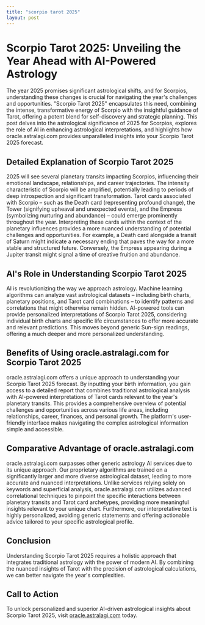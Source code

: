 ```yaml
---
title: "scorpio tarot 2025"
layout: post
---
```


# Scorpio Tarot 2025: Unveiling the Year Ahead with AI-Powered Astrology

The year 2025 promises significant astrological shifts, and for Scorpios, understanding these changes is crucial for navigating the year's challenges and opportunities.  "Scorpio Tarot 2025" encapsulates this need, combining the intense, transformative energy of Scorpio with the insightful guidance of Tarot, offering a potent blend for self-discovery and strategic planning. This post delves into the astrological significance of 2025 for Scorpios, explores the role of AI in enhancing astrological interpretations, and highlights how oracle.astralagi.com provides unparalleled insights into your Scorpio Tarot 2025 forecast.

## Detailed Explanation of Scorpio Tarot 2025

2025 will see several planetary transits impacting Scorpios, influencing their emotional landscape, relationships, and career trajectories.  The intensity characteristic of Scorpio will be amplified, potentially leading to periods of deep introspection and significant transformation.  Tarot cards associated with Scorpio – such as the Death card (representing profound change), the Tower (signifying upheaval and unexpected events), and the Empress (symbolizing nurturing and abundance) – could emerge prominently throughout the year.  Interpreting these cards within the context of the planetary influences provides a more nuanced understanding of potential challenges and opportunities.  For example, a Death card alongside a transit of Saturn might indicate a necessary ending that paves the way for a more stable and structured future.  Conversely, the Empress appearing during a Jupiter transit might signal a time of creative fruition and abundance.

## AI's Role in Understanding Scorpio Tarot 2025

AI is revolutionizing the way we approach astrology. Machine learning algorithms can analyze vast astrological datasets – including birth charts, planetary positions, and Tarot card combinations – to identify patterns and correlations that might otherwise remain hidden. AI-powered tools can provide personalized interpretations of Scorpio Tarot 2025, considering individual birth charts and specific life circumstances to offer more accurate and relevant predictions.  This moves beyond generic Sun-sign readings, offering a much deeper and more personalized understanding.

## Benefits of Using oracle.astralagi.com for Scorpio Tarot 2025

oracle.astralagi.com offers a unique approach to understanding your Scorpio Tarot 2025 forecast.  By inputting your birth information, you gain access to a detailed report that combines traditional astrological analysis with AI-powered interpretations of Tarot cards relevant to the year's planetary transits. This provides a comprehensive overview of potential challenges and opportunities across various life areas, including relationships, career, finances, and personal growth. The platform's user-friendly interface makes navigating the complex astrological information simple and accessible.

## Comparative Advantage of oracle.astralagi.com

oracle.astralagi.com surpasses other generic astrology AI services due to its unique approach. Our proprietary algorithms are trained on a significantly larger and more diverse astrological dataset, leading to more accurate and nuanced interpretations.  Unlike services relying solely on keywords and superficial analysis, oracle.astralagi.com utilizes advanced correlational techniques to pinpoint the specific interactions between planetary transits and Tarot card archetypes, providing more meaningful insights relevant to your unique chart.  Furthermore, our interpretative text is highly personalized, avoiding generic statements and offering actionable advice tailored to your specific astrological profile.

## Conclusion

Understanding Scorpio Tarot 2025 requires a holistic approach that integrates traditional astrology with the power of modern AI.  By combining the nuanced insights of Tarot with the precision of astrological calculations, we can better navigate the year's complexities.

## Call to Action

To unlock personalized and superior AI-driven astrological insights about Scorpio Tarot 2025, visit [oracle.astralagi.com](https://oracle.astralagi.com) today.